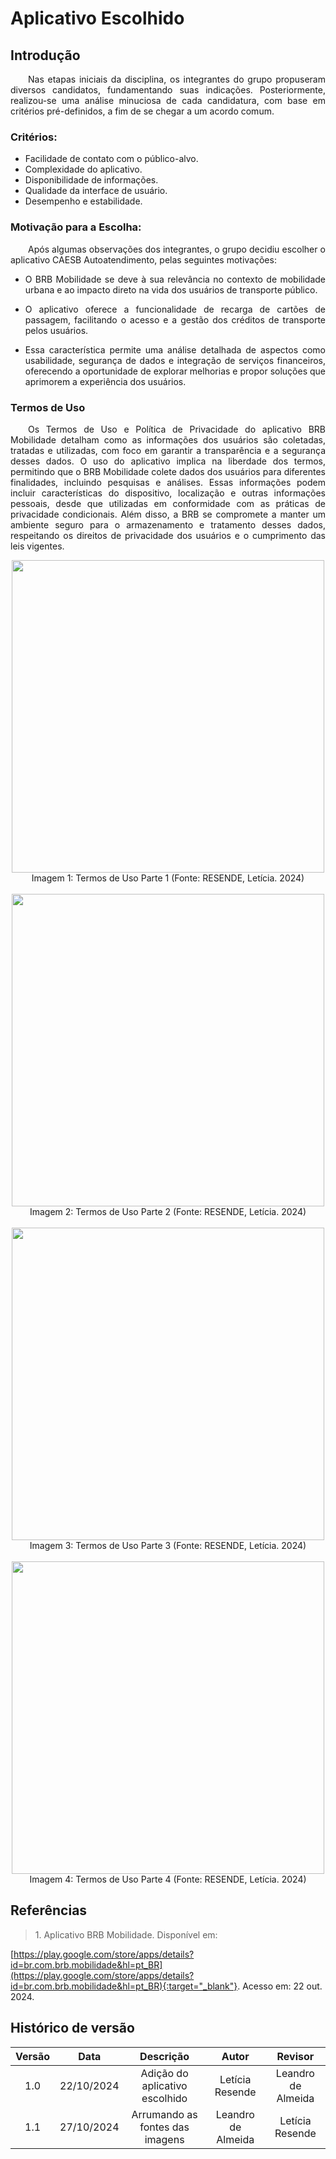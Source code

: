 # Aplicativo Escolhido

## Introdução

<p align="justify">&emsp;&emsp;Nas etapas iniciais da disciplina, os integrantes do grupo propuseram diversos candidatos, fundamentando suas indicações. Posteriormente, realizou-se uma análise minuciosa de cada candidatura, com base em critérios pré-definidos, a fim de se chegar a um acordo comum.</p>

### Critérios:

- Facilidade de contato com o público-alvo.
- Complexidade do aplicativo.
- Disponibilidade de informações.
- Qualidade da interface de usuário.
- Desempenho e estabilidade.

### Motivação para a Escolha:

<p align="justify">&emsp;&emsp;Após algumas observações dos integrantes, o grupo decidiu escolher o aplicativo CAESB Autoatendimento, pelas seguintes motivações:</p>

- <p align="justify">O BRB Mobilidade se deve à sua relevância no contexto de mobilidade urbana e ao impacto direto na vida dos usuários de transporte público. </p>

- <p align="justify"> O aplicativo oferece a funcionalidade de recarga de cartões de passagem, facilitando o acesso e a gestão dos créditos de transporte pelos usuários.</p>

- <p align="justify">Essa característica permite uma análise detalhada de aspectos como usabilidade, segurança de dados e integração de serviços financeiros, oferecendo a oportunidade de explorar melhorias e propor soluções que aprimorem a experiência dos usuários.</p>

### Termos de Uso 

<p align="justify">&emsp;&emsp;Os Termos de Uso e Política de Privacidade do aplicativo BRB Mobilidade detalham como as informações dos usuários são coletadas, tratadas e utilizadas, com foco em garantir a transparência e a segurança desses dados. O uso do aplicativo implica na liberdade dos termos, permitindo que o BRB Mobilidade colete dados dos usuários para diferentes finalidades, incluindo pesquisas e análises. Essas informações podem incluir características do dispositivo, localização e outras informações pessoais, desde que utilizadas em conformidade com as práticas de privacidade condicionais. Além disso, a BRB se compromete a manter um ambiente seguro para o armazenamento e tratamento desses dados, respeitando os direitos de privacidade dos usuários e o cumprimento das leis vigentes.</p>


<center>
<img src="https://github.com/user-attachments/assets/53b358ff-10ca-4041-ae47-e1e433ea4271" width="500" >
<figcaption>Imagem 1: Termos de Uso Parte 1 (Fonte: RESENDE, Letícia. 2024)</figcaption>

<br>

<img src="https://github.com/user-attachments/assets/2e3472cc-afbd-4fd7-b140-6ab6ade65f0a" width="500" >
<figcaption>Imagem 2: Termos de Uso Parte 2 (Fonte: RESENDE, Letícia. 2024)</figcaption>

<br>

<img src="https://github.com/user-attachments/assets/120ccb83-aceb-40f1-9361-9853a9b47b14" width="500" >
<figcaption>Imagem 3: Termos de Uso Parte 3 (Fonte: RESENDE, Letícia. 2024)</figcaption>

<br>

<img src="https://github.com/user-attachments/assets/77fadcaf-792c-42a4-8cd6-604461eace68" width="500" >
<figcaption>Imagem 4: Termos de Uso Parte 4 (Fonte: RESENDE, Letícia. 2024)</figcaption>
</center>


## Referências



> <p id="1">1. Aplicativo BRB Mobilidade. Disponível em: 
   [https://play.google.com/store/apps/details?id=br.com.brb.mobilidade&hl=pt_BR](https://play.google.com/store/apps/details?id=br.com.brb.mobilidade&hl=pt_BR){:target="_blank"}. 
   Acesso em: 22 out. 2024.
</p>



## Histórico de versão

| Versão |    Data    |      Descrição       |  Autor  | Revisor |
| :----: | :--------: | :------------------: | :-----: | :-----: |
|  1.0   | 22/10/2024 | Adição do aplicativo escolhido | Letícia Resende | Leandro de Almeida  |
|  1.1   | 27/10/2024 | Arrumando as fontes das imagens | Leandro de Almeida | Letícia Resende |


</center>